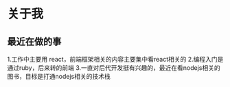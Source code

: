 # 关于我

## 最近在做的事

1.工作中主要用 react，前端框架相关的内容主要集中看react相关的
2.编程入门是通过ruby，后来转的前端
3.一直对后代开发挺有兴趣的，最近在看nodejs相关的图书，目标是打通nodejs相关的技术栈

